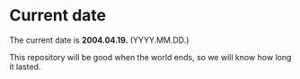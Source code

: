 # Current date

The current date is **2004.04.19.** (YYYY.MM.DD.)

This repository will be good when the world ends, so we will know how long it lasted.